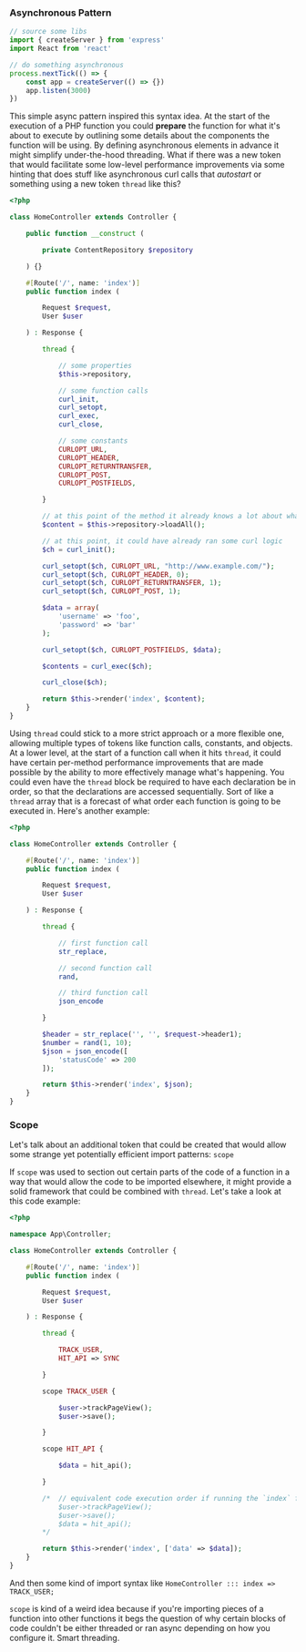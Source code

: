 ### Asynchronous Pattern

```javascript
// source some libs
import { createServer } from 'express'
import React from 'react'

// do something asynchronous
process.nextTick(() => {
    const app = createServer(() => {})
    app.listen(3000)
})
```
This simple async pattern inspired this syntax idea. At the start of the execution of a PHP function you could **prepare** the function for what it's about to execute by outlining some details about the components the function will be using. By defining asynchronous elements in advance it might simplify under-the-hood threading. What if there was a new token that would facilitate some low-level performance improvements via some hinting that does stuff like asynchronous curl calls that *autostart* or something using a new token `thread` like this?

```php
<?php

class HomeController extends Controller {

    public function __construct (

        private ContentRepository $repository

    ) {}

    #[Route('/', name: 'index')]
    public function index (

        Request $request,
        User $user

    ) : Response {

        thread {

            // some properties
            $this->repository,

            // some function calls
            curl_init,
            curl_setopt,
            curl_exec,
            curl_close,

            // some constants
            CURLOPT_URL,
            CURLOPT_HEADER,
            CURLOPT_RETURNTRANSFER,
            CURLOPT_POST,
            CURLOPT_POSTFIELDS,

        }

        // at this point of the method it already knows a lot about what is *about* to be executed
        $content = $this->repository->loadAll();

        // at this point, it could have already ran some curl logic
        $ch = curl_init();

        curl_setopt($ch, CURLOPT_URL, "http://www.example.com/");
        curl_setopt($ch, CURLOPT_HEADER, 0);
        curl_setopt($ch, CURLOPT_RETURNTRANSFER, 1);
        curl_setopt($ch, CURLOPT_POST, 1);

        $data = array(
            'username' => 'foo',
            'password' => 'bar'
        );

        curl_setopt($ch, CURLOPT_POSTFIELDS, $data);

        $contents = curl_exec($ch);

        curl_close($ch);

        return $this->render('index', $content);
    }
}
```

Using `thread` could stick to a more strict approach or a more flexible one, allowing multiple types of tokens like function calls, constants, and objects. At a lower level, at the start of a function call when it hits `thread`, it could have certain per-method performance improvements that are made possible by the ability to more effectively manage what's happening. You could even have the `thread` block be required to have each declaration be in order, so that the declarations are accessed sequentially. Sort of like a `thread` array that is a forecast of what order each function is going to be executed in. Here's another example:

```php
<?php

class HomeController extends Controller {

    #[Route('/', name: 'index')]
    public function index (

        Request $request,
        User $user

    ) : Response {

        thread {

            // first function call
            str_replace,

            // second function call
            rand,

            // third function call
            json_encode

        }

        $header = str_replace('', '', $request->header1);
        $number = rand(1, 10);
        $json = json_encode([
            'statusCode' => 200
        ]);

        return $this->render('index', $json);
    }
}
```
### Scope
Let's talk about an additional token that could be created that would allow some strange yet potentially efficient import patterns: `scope`

If `scope` was used to section out certain parts of the code of a function in a way that would allow the code to be imported elsewhere, it might provide a solid framework that could be combined with `thread`. Let's take a look at this code example:

```php
<?php

namespace App\Controller;

class HomeController extends Controller {

    #[Route('/', name: 'index')]
    public function index (

        Request $request,
        User $user

    ) : Response {

    	thread {

    		TRACK_USER,
    		HIT_API => SYNC

    	}

    	scope TRACK_USER {

    		$user->trackPageView();
    		$user->save();

    	}

    	scope HIT_API {

    		$data = hit_api();

    	}

        /*  // equivalent code execution order if running the `index` function
            $user->trackPageView();
            $user->save();
            $data = hit_api();
        */

        return $this->render('index', ['data' => $data]);
    }
}
```

And then some kind of import syntax like `HomeController ::: index => TRACK_USER;`

`scope` is kind of a weird idea because if you're importing pieces of a function into other functions it begs the question of why certain blocks of code couldn't be either threaded or ran async depending on how you configure it. Smart threading.
